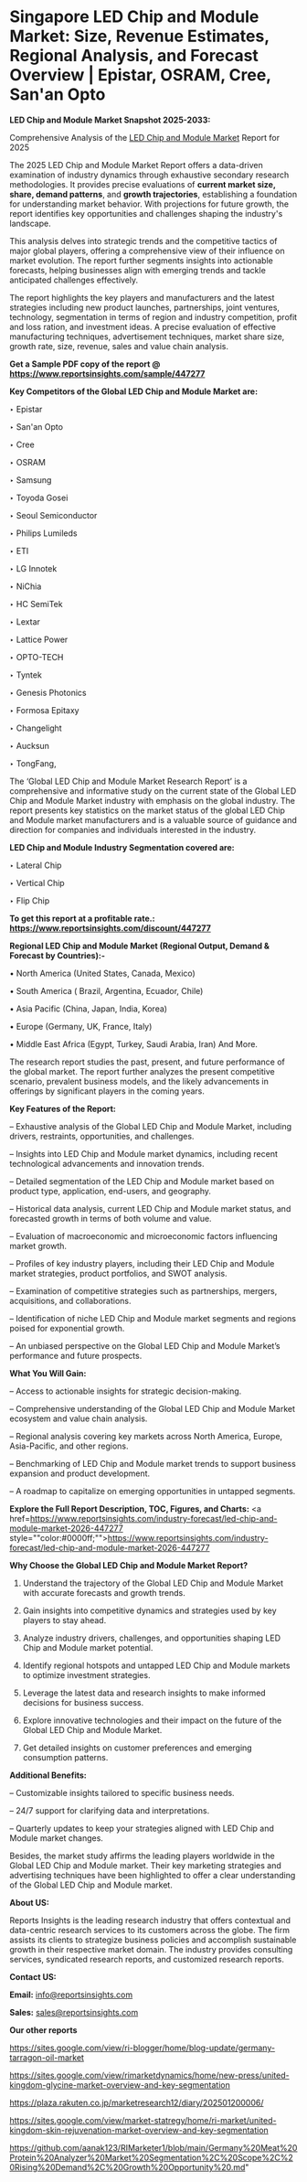 # Singapore LED Chip and Module Market: Size, Revenue Estimates, Regional Analysis, and Forecast Overview | Epistar, OSRAM, Cree, San'an Opto

<strong>LED Chip and Module Market Snapshot 2025-2033:</strong>

Comprehensive Analysis of the <a href=https://www.reportsinsights.com/sample/447277>LED Chip and Module Market</a> Report for 2025

The 2025 LED Chip and Module Market Report offers a data-driven examination of industry dynamics through exhaustive secondary research methodologies. It provides precise evaluations of <strong>current market size, share, demand patterns</strong>, and <strong>growth trajectories</strong>, establishing a foundation for understanding market behavior. With projections for future growth, the report identifies key opportunities and challenges shaping the industry's landscape.

This analysis delves into strategic trends and the competitive tactics of major global players, offering a comprehensive view of their influence on market evolution. The report further segments insights into actionable forecasts, helping businesses align with emerging trends and tackle anticipated challenges effectively.

The report highlights the key players and manufacturers and the latest strategies including new product launches, partnerships, joint ventures, technology, segmentation in terms of region and industry competition, profit and loss ration, and investment ideas. A precise evaluation of effective manufacturing techniques, advertisement techniques, market share size, growth rate, size, revenue, sales and value chain analysis.

<strong>Get a Sample PDF copy of the report @ <a href=https://www.reportsinsights.com/sample/447277 style=color:#0000ff;>https://www.reportsinsights.com/sample/447277</a></strong>

<strong>Key Competitors of the Global LED Chip and Module Market are:</strong>

‣ Epistar

‣ San'an Opto

‣ Cree

‣ OSRAM

‣ Samsung

‣ Toyoda Gosei

‣ Seoul Semiconductor

‣ Philips Lumileds

‣ ETI

‣ LG Innotek

‣ NiChia

‣ HC SemiTek

‣ Lextar

‣ Lattice Power

‣ OPTO-TECH

‣ Tyntek

‣ Genesis Photonics

‣ Formosa Epitaxy

‣ Changelight

‣ Aucksun

‣ TongFang,

The ‘Global LED Chip and Module Market Research Report’ is a comprehensive and informative study on the current state of the Global LED Chip and Module Market industry with emphasis on the global industry. The report presents key statistics on the market status of the global LED Chip and Module market manufacturers and is a valuable source of guidance and direction for companies and individuals interested in the industry.

<strong>LED Chip and Module Industry Segmentation covered are:</strong>

‣ Lateral Chip

‣ Vertical Chip

‣ Flip Chip

<strong>To get this report at a profitable rate.: <a href=https://www.reportsinsights.com/discount/447277 style=color:#0000ff;>https://www.reportsinsights.com/discount/447277</a></strong>

<strong>Regional LED Chip and Module Market (Regional Output, Demand &amp; Forecast by Countries):-</strong>

• North America (United States, Canada, Mexico)

• South America ( Brazil, Argentina, Ecuador, Chile)

• Asia Pacific (China, Japan, India, Korea)

• Europe (Germany, UK, France, Italy)

• Middle East Africa (Egypt, Turkey, Saudi Arabia, Iran) And More.

The research report studies the past, present, and future performance of the global market. The report further analyzes the present competitive scenario, prevalent business models, and the likely advancements in offerings by significant players in the coming years.

<strong>Key Features of the Report:</strong>

– Exhaustive analysis of the Global LED Chip and Module Market, including drivers, restraints, opportunities, and challenges.

– Insights into LED Chip and Module market dynamics, including recent technological advancements and innovation trends.

– Detailed segmentation of the LED Chip and Module market based on product type, application, end-users, and geography.

– Historical data analysis, current LED Chip and Module market status, and forecasted growth in terms of both volume and value.

– Evaluation of macroeconomic and microeconomic factors influencing market growth.

– Profiles of key industry players, including their LED Chip and Module market strategies, product portfolios, and SWOT analysis.

– Examination of competitive strategies such as partnerships, mergers, acquisitions, and collaborations.

– Identification of niche LED Chip and Module market segments and regions poised for exponential growth.

– An unbiased perspective on the Global LED Chip and Module Market’s performance and future prospects.

<strong>What You Will Gain:</strong>

– Access to actionable insights for strategic decision-making.

– Comprehensive understanding of the Global LED Chip and Module Market ecosystem and value chain analysis.

– Regional analysis covering key markets across North America, Europe, Asia-Pacific, and other regions.

– Benchmarking of LED Chip and Module market trends to support business expansion and product development.

– A roadmap to capitalize on emerging opportunities in untapped segments.

<strong>Explore the Full Report Description, TOC, Figures, and Charts:</strong>
<a href=https://www.reportsinsights.com/industry-forecast/led-chip-and-module-market-2026-447277 style=""color:#0000ff;"">https://www.reportsinsights.com/industry-forecast/led-chip-and-module-market-2026-447277</a>

<strong>Why Choose the Global LED Chip and Module Market Report?</strong>

1. Understand the trajectory of the Global LED Chip and Module Market with accurate forecasts and growth trends.

2. Gain insights into competitive dynamics and strategies used by key players to stay ahead.

3. Analyze industry drivers, challenges, and opportunities shaping LED Chip and Module market potential.

4. Identify regional hotspots and untapped LED Chip and Module markets to optimize investment strategies.

5. Leverage the latest data and research insights to make informed decisions for business success.

6. Explore innovative technologies and their impact on the future of the Global LED Chip and Module Market.

7. Get detailed insights on customer preferences and emerging consumption patterns.

<strong>Additional Benefits:</strong>

– Customizable insights tailored to specific business needs.

– 24/7 support for clarifying data and interpretations.

– Quarterly updates to keep your strategies aligned with LED Chip and Module market changes.

Besides, the market study affirms the leading players worldwide in the Global LED Chip and Module market. Their key marketing strategies and advertising techniques have been highlighted to offer a clear understanding of the Global LED Chip and Module market.

<strong><strong>About US</strong>:</strong>

Reports Insights is the leading research industry that offers contextual and data-centric research services to its customers across the globe. The firm assists its clients to strategize business policies and accomplish sustainable growth in their respective market domain. The industry provides consulting services, syndicated research reports, and customized research reports.

<strong>Contact US:</strong>

<p class=><b>Email:</b> <a href=mailto:info@reportsinsights.com>info@reportsinsights.com</a></p>
<p class=><b>Sales:</b> <a href=mailto:sales@reportsinsights.com>sales@reportsinsights.com</a></p>

<strong>Our other reports</strong>

<a href=https://sites.google.com/view/ri-blogger/home/blog-update/germany-tarragon-oil-market>https://sites.google.com/view/ri-blogger/home/blog-update/germany-tarragon-oil-market</a>

<a href=https://sites.google.com/view/rimarketdynamics/home/new-press/united-kingdom-glycine-market-overview-and-key-segmentation>https://sites.google.com/view/rimarketdynamics/home/new-press/united-kingdom-glycine-market-overview-and-key-segmentation</a>

<a href=https://plaza.rakuten.co.jp/marketresearch12/diary/202501200006/>https://plaza.rakuten.co.jp/marketresearch12/diary/202501200006/</a>

<a href=https://sites.google.com/view/market-statregy/home/ri-market/united-kingdom-skin-rejuvenation-market-overview-and-key-segmentation>https://sites.google.com/view/market-statregy/home/ri-market/united-kingdom-skin-rejuvenation-market-overview-and-key-segmentation</a>

<a href=https://github.com/aanak123/RIMarketer1/blob/main/Germany%20Meat%20Protein%20Analyzer%20Market%20Segmentation%2C%20Scope%2C%20Rising%20Demand%2C%20Growth%20Opportunity%20.md>https://github.com/aanak123/RIMarketer1/blob/main/Germany%20Meat%20Protein%20Analyzer%20Market%20Segmentation%2C%20Scope%2C%20Rising%20Demand%2C%20Growth%20Opportunity%20.md</a>"
